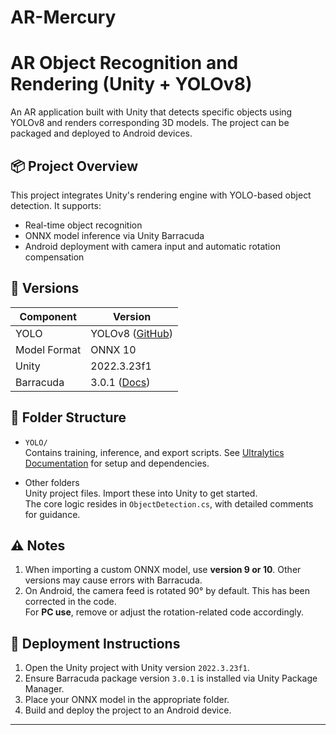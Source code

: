 # AR-Mercury

# AR Object Recognition and Rendering (Unity + YOLOv8)

An AR application built with Unity that detects specific objects using YOLOv8 and renders corresponding 3D models. The project can be packaged and deployed to Android devices.

## 📦 Project Overview

This project integrates Unity's rendering engine with YOLO-based object detection. It supports:

- Real-time object recognition
- ONNX model inference via Unity Barracuda
- Android deployment with camera input and automatic rotation compensation

## 🔧 Versions

| Component       | Version                                                                 |
|----------------|-------------------------------------------------------------------------|
| YOLO           | YOLOv8 ([GitHub](https://github.com/ultralytics/ultralytics))           |
| Model Format   | ONNX 10                                                                 |
| Unity          | 2022.3.23f1                                                             |
| Barracuda      | 3.0.1 ([Docs](https://docs.unity3d.com/Packages/com.unity.barracuda@3.0/manual/index.html)) |

## 📁 Folder Structure

- `YOLO/`  
  Contains training, inference, and export scripts. See [Ultralytics Documentation](https://docs.ultralytics.com/zh) for setup and dependencies.

- Other folders  
  Unity project files. Import these into Unity to get started.  
  The core logic resides in `ObjectDetection.cs`, with detailed comments for guidance.

## ⚠️ Notes

1. When importing a custom ONNX model, use **version 9 or 10**. Other versions may cause errors with Barracuda.
2. On Android, the camera feed is rotated 90° by default. This has been corrected in the code.  
   For **PC use**, remove or adjust the rotation-related code accordingly.

## 🚀 Deployment Instructions

1. Open the Unity project with Unity version `2022.3.23f1`.
2. Ensure Barracuda package version `3.0.1` is installed via Unity Package Manager.
3. Place your ONNX model in the appropriate folder.
4. Build and deploy the project to an Android device.

---

